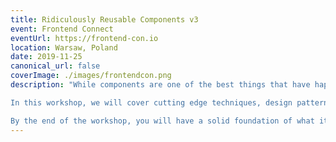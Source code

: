 ```yaml
---
title: Ridiculously Reusable Components v3
event: Frontend Connect
eventUrl: https://frontend-con.io
location: Warsaw, Poland
date: 2019-11-25
canonical_url: false
coverImage: ./images/frontendcon.png
description: "While components are one of the best things that have happened to the frontend development workflow, reusability and scalability become difficult things to manage as your codebase and team grows.

In this workshop, we will cover cutting edge techniques, design patterns and anti-patterns, and best practices that you need to consider for component reusability and more.

By the end of the workshop, you will have a solid foundation of what it takes to create components that are reusable, scales well, and resilient to change."
---
```

